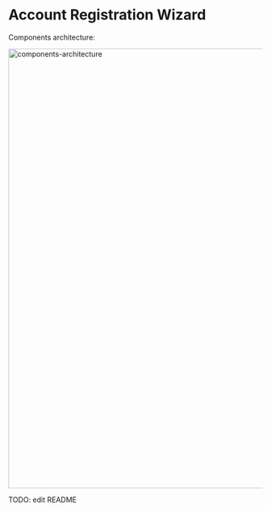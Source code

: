 # Account Registration Wizard

Components architecture:

<img width="870" alt="components-architecture" src="https://github.com/Artem-Chebotarev/frontend-technical-challenge/assets/77831411/12c8806f-9250-4c11-8288-86e4bb89a285">


TODO: edit README
